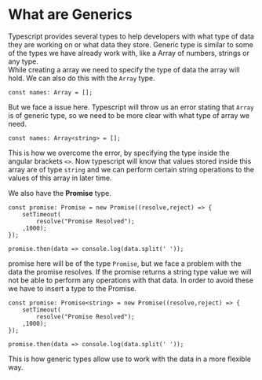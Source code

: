 # What are Generics

Typescript provides several types to help developers with what type of data they are working on or what data they store. Generic type is similar to some of the types we have already work with, like a Array of numbers, strings or any type. <br>
While creating a array we need to specify the type of data the array will hold. We can also do this with the `Array` type.
```
const names: Array = [];
```
But we face a issue here. Typescript will throw us an error stating that `Array` is of generic type, so we need to be more clear with what type of array we need. 
```
const names: Array<string> = [];
```
This is how we overcome the error, by specifying the type inside the angular brackets `<>`. Now typescript will know that values stored inside this array are of type `string` and we can perform certain string operations to the values of this array in later time.

We also have the **Promise** type.<br>
```
const promise: Promise = new Promise((resolve,reject) => {
    setTimeout(
        resolve("Promise Resolved");
    ,1000);
});

promise.then(data => console.log(data.split(' '));
```
promise here will be of the type `Promise`, but we face a problem with the data the promise resolves. If the promise returns a string type value we will not be able to perform any operations with that data. In order to avoid these we have to insert a type to the Promise.
```
const promise: Promise<string> = new Promise((resolve,reject) => {
    setTimeout(
        resolve("Promise Resolved");
    ,1000);
});

promise.then(data => console.log(data.split(' '));
```
This is how generic types allow use to work with the data in a more flexible way.